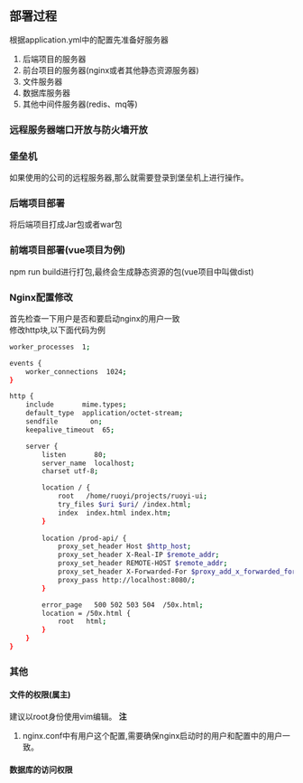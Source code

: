 ## 部署过程
根据application.yml中的配置先准备好服务器  
1. 后端项目的服务器
2. 前台项目的服务器(nginx或者其他静态资源服务器)
3. 文件服务器
4. 数据库服务器
5. 其他中间件服务器(redis、mq等)
### 远程服务器端口开放与防火墙开放
### 堡垒机
如果使用的公司的远程服务器,那么就需要登录到堡垒机上进行操作。
### 后端项目部署
将后端项目打成Jar包或者war包
### 前端项目部署(vue项目为例)
npm run build进行打包,最终会生成静态资源的包(vue项目中叫做dist)
### Nginx配置修改
首先检查一下用户是否和要启动nginx的用户一致  
修改http块,以下面代码为例
```bash
worker_processes  1;

events {
    worker_connections  1024;
}

http {
    include       mime.types;
    default_type  application/octet-stream;
    sendfile        on;
    keepalive_timeout  65;

    server {
        listen       80;
        server_name  localhost;
		charset utf-8;

		location / {
            root   /home/ruoyi/projects/ruoyi-ui;
			try_files $uri $uri/ /index.html;
            index  index.html index.htm;
        }
		
		location /prod-api/ {
			proxy_set_header Host $http_host;
			proxy_set_header X-Real-IP $remote_addr;
			proxy_set_header REMOTE-HOST $remote_addr;
			proxy_set_header X-Forwarded-For $proxy_add_x_forwarded_for;
			proxy_pass http://localhost:8080/;
		}

        error_page   500 502 503 504  /50x.html;
        location = /50x.html {
            root   html;
        }
    }
}
```
### 其他
#### 文件的权限(属主)
建议以root身份使用vim编辑。
**注**
1. nginx.conf中有用户这个配置,需要确保nginx启动时的用户和配置中的用户一致。 
#### 数据库的访问权限